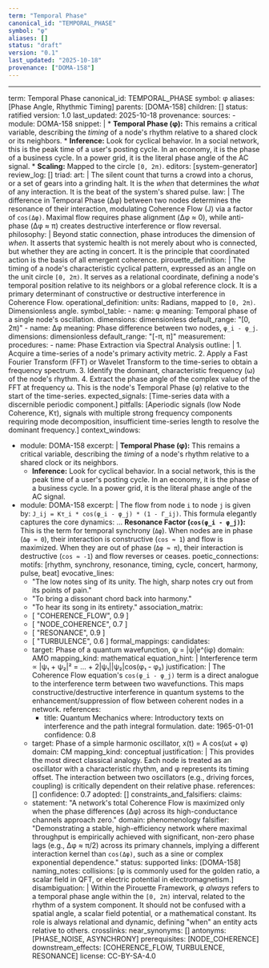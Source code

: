 ```yaml
---
term: "Temporal Phase"
canonical_id: "TEMPORAL_PHASE"
symbol: "φ"
aliases: []
status: "draft"
version: "0.1"
last_updated: "2025-10-18"
provenance: ["DOMA-158"]
---
```


---
term: Temporal Phase
canonical_id: TEMPORAL_PHASE
symbol: φ
aliases: [Phase Angle, Rhythmic Timing]
parents: [DOMA-158]
children: []
status: ratified
version: 1.0
last_updated: 2025-10-18
provenance:
  sources:
    - module: DOMA-158
      snippet: |
        *   **Temporal Phase (φ):** This remains a critical variable, describing the *timing* of a node's rhythm relative to a shared clock or its neighbors.
            *   **Inference:** Look for cyclical behavior. In a social network, this is the peak time of a user's posting cycle. In an economy, it is the phase of a business cycle. In a power grid, it is the literal phase angle of the AC signal.
            *   **Scaling:** Mapped to the circle `[0, 2π)`.
  editors: [system-generator]
  review_log: []
triad:
  art: |
    The silent count that turns a crowd into a chorus, or a set of gears into a grinding halt. It is the *when* that determines the *what* of any interaction. It is the beat of the system's shared pulse.
  law: |
    The difference in Temporal Phase (Δφ) between two nodes determines the resonance of their interaction, modulating Coherence Flow (J) via a factor of `cos(Δφ)`. Maximal flow requires phase alignment (Δφ ≈ 0), while anti-phase (Δφ ≈ π) creates destructive interference or flow reversal.
  philosophy: |
    Beyond static connection, phase introduces the dimension of *when*. It asserts that systemic health is not merely about who is connected, but whether they are acting in concert. It is the principle that coordinated action is the basis of all emergent coherence.
pirouette_definition: |
  The timing of a node's characteristic cyclical pattern, expressed as an angle on the unit circle `[0, 2π)`. It serves as a relational coordinate, defining a node's temporal position relative to its neighbors or a global reference clock. It is a primary determinant of constructive or destructive interference in Coherence Flow.
operational_definition:
  units: Radians, mapped to `[0, 2π)`. Dimensionless angle.
  symbol_table:
    - name: φ
      meaning: Temporal phase of a single node's oscillation.
      dimensions: dimensionless
      default_range: "[0, 2π)"
    - name: Δφ
      meaning: Phase difference between two nodes, `φ_i - φ_j`.
      dimensions: dimensionless
      default_range: "[-π, π]"
  measurement:
    procedures:
      - name: Phase Extraction via Spectral Analysis
        outline: |
          1. Acquire a time-series of a node's primary activity metric.
          2. Apply a Fast Fourier Transform (FFT) or Wavelet Transform to the time-series to obtain a frequency spectrum.
          3. Identify the dominant, characteristic frequency (ω) of the node's rhythm.
          4. Extract the phase angle of the complex value of the FFT at frequency ω. This is the node's Temporal Phase (φ) relative to the start of the time-series.
        expected_signals: [Time-series data with a discernible periodic component.]
        pitfalls: [Aperiodic signals (low Node Coherence, Kτ), signals with multiple strong frequency components requiring mode decomposition, insufficient time-series length to resolve the dominant frequency.]
context_windows:
  - module: DOMA-158
    excerpt: |
      **Temporal Phase (φ):** This remains a critical variable, describing the *timing* of a node's rhythm relative to a shared clock or its neighbors.
      *   **Inference:** Look for cyclical behavior. In a social network, this is the peak time of a user's posting cycle. In an economy, it is the phase of a business cycle. In a power grid, it is the literal phase angle of the AC signal.
  - module: DOMA-158
    excerpt: |
      The flow from node `i` to node `j` is given by: `J_ij = Kτ_i * cos(φ_i - φ_j) * (1 - Γ_ij)`. This formula elegantly captures the core dynamics: ... **Resonance Factor (`cos(φ_i - φ_j)`):** This is the term for temporal synchrony (`Δφ`). When nodes are in phase (`Δφ ≈ 0`), their interaction is constructive (`cos ≈ 1`) and flow is maximized. When they are out of phase (`Δφ ≈ π`), their interaction is destructive (`cos ≈ -1`) and flow reverses or ceases.
poetic_connections:
  motifs: [rhythm, synchrony, resonance, timing, cycle, concert, harmony, pulse, beat]
  evocative_lines:
    - "The low notes sing of its unity. The high, sharp notes cry out from its points of pain."
    - "To bring a dissonant chord back into harmony."
    - "To hear its song in its entirety."
  association_matrix:
    - [ "COHERENCE_FLOW", 0.9 ]
    - [ "NODE_COHERENCE", 0.7 ]
    - [ "RESONANCE", 0.9 ]
    - [ "TURBULENCE", 0.6 ]
formal_mappings:
  candidates:
    - target: Phase of a quantum wavefunction, ψ = |ψ|e^(iφ)
      domain: AMO
      mapping_kind: mathematical
      equation_hint: |
        Interference term ∝ |ψ₁ + ψ₂|² = ... + 2|ψ₁||ψ₂|cos(φ₁ - φ₂)
      justification: |
        The Coherence Flow equation's `cos(φ_i - φ_j)` term is a direct analogue to the interference term between two wavefunctions. This maps constructive/destructive interference in quantum systems to the enhancement/suppression of flow between coherent nodes in a network.
      references:
        - title: Quantum Mechanics
          where: Introductory texts on interference and the path integral formulation.
          date: 1965-01-01
      confidence: 0.8
    - target: Phase of a simple harmonic oscillator, x(t) = A cos(ωt + φ)
      domain: CM
      mapping_kind: conceptual
      justification: |
        This provides the most direct classical analogy. Each node is treated as an oscillator with a characteristic rhythm, and φ represents its timing offset. The interaction between two oscillators (e.g., driving forces, coupling) is critically dependent on their relative phase.
      references: []
      confidence: 0.7
  adopted: []
constraints_and_falsifiers:
  claims:
    - statement: "A network's total Coherence Flow is maximized only when the phase differences (Δφ) across its high-conductance channels approach zero."
      domain: phenomenology
      falsifier: "Demonstrating a stable, high-efficiency network where maximal throughput is empirically achieved with significant, non-zero phase lags (e.g., Δφ ≈ π/2) across its primary channels, implying a different interaction kernel than `cos(Δφ)`, such as a sine or complex exponential dependence."
      status: supported
      links: [DOMA-158]
naming_notes:
  collisions: [φ is commonly used for the golden ratio, a scalar field in QFT, or electric potential in electromagnetism.]
  disambiguation: |
    Within the Pirouette Framework, φ *always* refers to a temporal phase angle within the `[0, 2π)` interval, related to the rhythm of a system component. It should not be confused with a spatial angle, a scalar field potential, or a mathematical constant. Its role is always relational and dynamic, defining "when" an entity acts relative to others.
crosslinks:
  near_synonyms: []
  antonyms: [PHASE_NOISE, ASYNCHRONY]
  prerequisites: [NODE_COHERENCE]
  downstream_effects: [COHERENCE_FLOW, TURBULENCE, RESONANCE]
license: CC-BY-SA-4.0